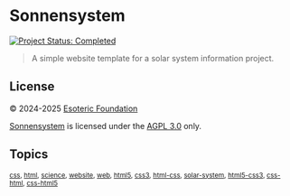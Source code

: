 # Sonnensystem

[![Project Status: Completed](./assets/badges/status.svg)](./)

> A simple website template for a solar system information project.

## License

&copy; 2024-2025 [Esoteric Foundation](https://esoteric.foundation)

[Sonnensystem](./) is licensed under the [AGPL 3.0](./LICENSE) only.

## Topics

<sup>[css](https://github.com/topics/css), [html](https://github.com/topics/html), [science](https://github.com/topics/science), [website](https://github.com/topics/website), [web](https://github.com/topics/web), [html5](https://github.com/topics/html5), [css3](https://github.com/topics/css3), [html-css](https://github.com/topics/html-css), [solar-system](https://github.com/topics/solar-system), [html5-css3](https://github.com/topics/html5-css3), [css-html](https://github.com/topics/css-html), [css-html5](https://github.com/topics/css-html5)</sup>
